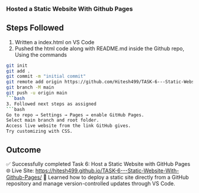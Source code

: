 ### Hosted a Static Website With Github Pages

## Steps Followed

1. Written a index.html on VS Code
2. Pushed the html code along with README.md inside the Github repo, Using the commands
```bash
git init
git add .
git commit -m "initial commit"
git remote add origin https://github.com/Hitesh499/TASK-6---Static-Website-With-Github-Pages.git
git branch -M main
git push -u origin main
```bash
3. Followed next steps as assigned
```bash
Go to repo → Settings → Pages → enable GitHub Pages.
Select main branch and root folder.
Access live website from the link GitHub gives.
Try customizing with CSS.
```

## Outcome

✅ Successfully completed Task 6: Host a Static Website with GitHub Pages
🌐 Live Site: https://hitesh499.github.io/TASK-6---Static-Website-With-Github-Pages/
📘 Learned how to deploy a static site directly from a GitHub repository and manage version-controlled updates through VS Code.